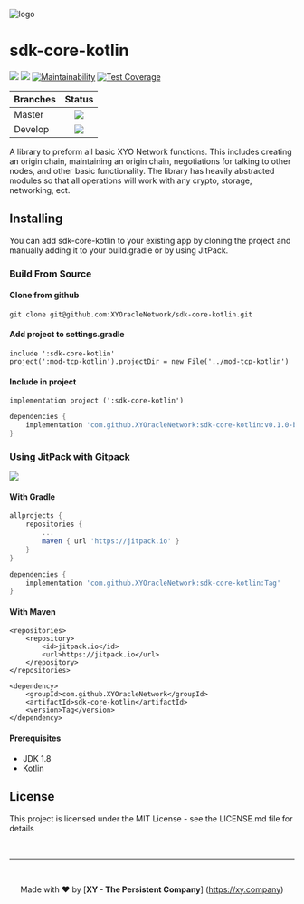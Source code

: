 [logo]: https://www.xy.company/img/home/logo_xy.png

![logo]

# sdk-core-kotlin

[![](https://jitpack.io/v/XYOracleNetwork/sdk-core-kotlin.svg)](https://jitpack.io/#XYOracleNetwork/sdk-core-kotlin) [![](https://img.shields.io/gitter/room/XYOracleNetwork/Stardust.svg)](https://gitter.im/XYOracleNetwork/Dev) [![Maintainability](https://api.codeclimate.com/v1/badges/af641257b27ecea22a9f/maintainability)](https://codeclimate.com/github/XYOracleNetwork/sdk-core-kotlin/maintainability) [![Test Coverage](https://api.codeclimate.com/v1/badges/af641257b27ecea22a9f/test_coverage)](https://codeclimate.com/github/XYOracleNetwork/sdk-core-kotlin/test_coverage)

| Branches        | Status           |
| ------------- |:-------------:|
| Master      | [![](https://circleci.com/gh/XYOracleNetwork/sdk-core-kotlin.svg?style=shield)](https://circleci.com/gh/XYOracleNetwork/sdk-core-kotlin) |
| Develop      | [![](https://circleci.com/gh/XYOracleNetwork/sdk-core-kotlin/tree/develop.svg?style=shield)](https://circleci.com/gh/XYOracleNetwork/sdk-core-kotlin/tree/develop)      |

A library to preform all basic XYO Network functions.
This includes creating an origin chain, maintaining an origin chain, negotiations for talking to other nodes, and other basic functionality.
The library has heavily abstracted modules so that all operations will work with any crypto, storage, networking, ect.

## Installing
You can add sdk-core-kotlin to your existing app by cloning the project and manually adding it to your build.gradle or by using JitPack.

### Build From Source

#### Clone from github
```
git clone git@github.com:XYOracleNetwork/sdk-core-kotlin.git
```

#### Add project to settings.gradle
```
include ':sdk-core-kotlin'
project(':mod-tcp-kotlin').projectDir = new File('../mod-tcp-kotlin')
```

#### Include in project
```
implementation project (':sdk-core-kotlin')
```

```gradle
dependencies {
    implementation 'com.github.XYOracleNetwork:sdk-core-kotlin:v0.1.0-beta'
}
```

### Using JitPack with Gitpack
[![](https://jitpack.io/v/XYOracleNetwork/sdk-core-kotlin.svg)](https://jitpack.io/#XYOracleNetwork/sdk-core-kotlin)

#### With Gradle
```gradle
allprojects {
	repositories {
		...
		maven { url 'https://jitpack.io' }
	}
}
```

```gradle
dependencies {
	implementation 'com.github.XYOracleNetwork:sdk-core-kotlin:Tag'
}
```

#### With Maven
```maven
<repositories>
	<repository>
	    <id>jitpack.io</id>
	    <url>https://jitpack.io</url>
	</repository>
</repositories>
```

```maven
<dependency>
    <groupId>com.github.XYOracleNetwork</groupId>
    <artifactId>sdk-core-kotlin</artifactId>
    <version>Tag</version>
</dependency>
```

#### Prerequisites
* JDK 1.8
* Kotlin

## License
This project is licensed under the MIT License - see the LICENSE.md file for details


<br><hr><br><p align="center">Made with  ❤️  by [**XY - The Persistent Company**] (https://xy.company)</p>
